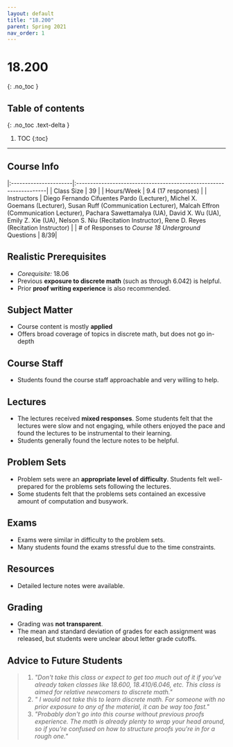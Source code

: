 ```yaml
---
layout: default
title: "18.200"
parent: Spring 2021
nav_order: 1
---
```


# 18.200
{: .no_toc }

## Table of contents
{: .no_toc .text-delta }

1. TOC
{:toc}

---

## Course Info

|:----------------------|:-------------------------------------------------------------------|
| Class Size | 39 |
| Hours/Week | 9.4 (17 responses) |
| Instructors | Diego Fernando Cifuentes Pardo (Lecturer), Michel X. Goemans (Lecturer), Susan Ruff (Communication Lecturer), Malcah Effron (Communication Lecturer), Pachara Sawettamalya (UA), David X. Wu (UA), Emily Z. Xie (UA), Nelson S. Niu (Recitation Instructor), Rene D. Reyes (Recitation Instructor) |
| # of Responses to _Course 18 Underground_ Questions | 8/39|

## Realistic Prerequisites

- _Corequisite:_ 18.06
- Previous **exposure to discrete math** (such as through 6.042) is helpful.
- Prior **proof writing experience** is also recommended.

## Subject Matter

- Course content is mostly **applied**
- Offers broad coverage of topics in discrete math, but does not go in-depth

## Course Staff

- Students found the course staff approachable and very willing to help.

## Lectures

- The lectures received **mixed responses**. Some students felt that the lectures were slow and not engaging, while others enjoyed the pace and found the lectures to be instrumental to their learning.
- Students generally found the lecture notes to be helpful.

## Problem Sets

- Problem sets were an **appropriate level of difficulty**. Students felt well-prepared for the problems sets following the lectures.
- Some students felt that the problems sets contained an excessive amount of computation and busywork.

## Exams

- Exams were similar in difficulty to the problem sets.
- Many students found the exams stressful due to the time constraints.

## Resources

- Detailed lecture notes were available.

## Grading

- Grading was **not transparent**.
- The mean and standard deviation of grades for each assignment was released, but students were unclear about letter grade cutoffs.

## Advice to Future Students

> 1. _"Don't take this class or expect to get too much out of it if you've already taken classes like 18.600, 18.410/6.046, etc. This class is aimed for relative newcomers to discrete math."_
> 2. _" I would not take this to learn discrete math. For someone with no prior exposure to any of the material, it can be way too fast."_
> 3. _"Probably don't go into this course without previous proofs experience. The math is already plenty to wrap your head around, so if you're confused on how to structure proofs you're in for a rough one."_

<!-- ## Syllabus

Click [**here**](/assets/files/200_Syllabus_Spring2021.pdf) for a PDF of this course's syllabus. -->
